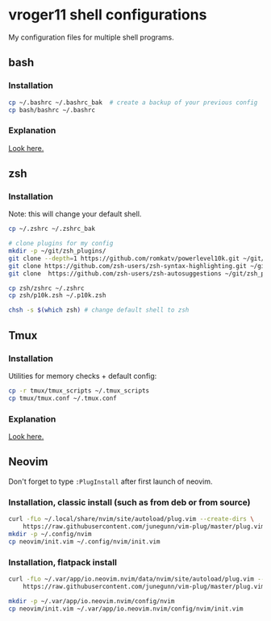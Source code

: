 # vroger11 shell configurations
My configuration files for multiple shell programs.

## bash

### Installation

```bash
cp ~/.bashrc ~/.bashrc_bak  # create a backup of your previous config
cp bash/bashrc ~/.bashrc
```

### Explanation
[Look here.](http://website.vincent-roger.fr/tips/dev/2020/01/29/improve-bash-terminal-experience.html)


## zsh

### Installation
Note: this will change your default shell.

```bash
cp ~/.zshrc ~/.zshrc_bak

# clone plugins for my config
mkdir -p ~/git/zsh_plugins/
git clone --depth=1 https://github.com/romkatv/powerlevel10k.git ~/git/zsh_plugins/powerlevel10k
git clone https://github.com/zsh-users/zsh-syntax-highlighting.git ~/git/zsh_plugins/zsh-syntax-highlighting
git clone  https://github.com/zsh-users/zsh-autosuggestions ~/git/zsh_plugins/zsh-autosuggestions

cp zsh/zshrc ~/.zshrc
cp zsh/p10k.zsh ~/.p10k.zsh

chsh -s $(which zsh) # change default shell to zsh
```

## Tmux

### Installation

Utilities for memory checks + default config:

```bash
cp -r tmux/tmux_scripts ~/.tmux_scripts
cp tmux/tmux.conf ~/.tmux.conf
```

### Explanation
[Look here.](http://website.vincent-roger.fr/tips/dev/2019/09/23/terminal-multiplexers.html)

## Neovim
Don't forget to type `:PlugInstall` after first launch of neovim.

### Installation, classic install (such as from deb or from source)

```bash
curl -fLo ~/.local/share/nvim/site/autoload/plug.vim --create-dirs \
    https://raw.githubusercontent.com/junegunn/vim-plug/master/plug.vim
mkdir -p ~/.config/nvim
cp neovim/init.vim ~/.config/nvim/init.vim
```

### Installation, flatpack install

```bash
curl -fLo ~/.var/app/io.neovim.nvim/data/nvim/site/autoload/plug.vim --create-dirs \
    https://raw.githubusercontent.com/junegunn/vim-plug/master/plug.vim

mkdir -p ~/.var/app/io.neovim.nvim/config/nvim
cp neovim/init.vim ~/.var/app/io.neovim.nvim/config/nvim/init.vim
```
